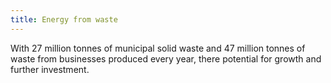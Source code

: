 ```yaml
---
title: Energy from waste
---
```

With 27 million tonnes of municipal solid waste and 47 million tonnes of waste from businesses produced every year, there potential for growth and further investment. 
